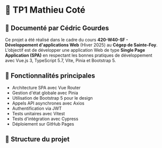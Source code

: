 # 🎯 TP1 Mathieu Coté

## 📝 Documenté par Cédric Gourdes

Ce projet a été réalisé dans le cadre du cours **420-W40-SF - Développement d'applications Web** (Hiver 2025) au **Cégep de Sainte-Foy**. L’objectif est de développer une application Web de type **Single Page Application (SPA)** en respectant les bonnes pratiques de développement avec Vue.js 3, TypeScript 5.7, Vite, Pinia et Bootstrap 5.

## 🚀 Fonctionnalités principales

- Architecture SPA avec Vue Router
- Gestion d'état globale avec Pinia
- Utilisation de Bootstrap 5 pour le design
- Appels API asynchrones avec Axios
- Authentification via JWT
- Tests unitaires avec Vitest
- Tests d'intégration avec Cypress
- Déploiement sur GitHub Pages

## 📁 Structure du projet

